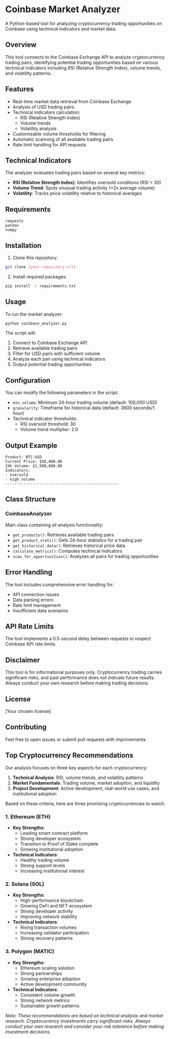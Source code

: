 # Coinbase Market Analyzer

A Python-based tool for analyzing cryptocurrency trading opportunities on Coinbase using technical indicators and market data.

## Overview

This tool connects to the Coinbase Exchange API to analyze cryptocurrency trading pairs, identifying potential trading opportunities based on various technical indicators including RSI (Relative Strength Index), volume trends, and volatility patterns.

## Features

- Real-time market data retrieval from Coinbase Exchange
- Analysis of USD trading pairs
- Technical indicators calculation:
  - RSI (Relative Strength Index)
  - Volume trends
  - Volatility analysis
- Customizable volume thresholds for filtering
- Automatic scanning of all available trading pairs
- Rate limit handling for API requests

## Technical Indicators

The analyzer evaluates trading pairs based on several key metrics:

- **RSI (Relative Strength Index)**: Identifies oversold conditions (RSI < 30)
- **Volume Trend**: Spots unusual trading activity (>2x average volume)
- **Volatility**: Tracks price volatility relative to historical averages

## Requirements

```
requests
pandas
numpy
```

## Installation

1. Clone this repository:
```bash
git clone [your-repository-url]
```

2. Install required packages:
```bash
pip install -r requirements.txt
```

## Usage

To run the market analyzer:

```python
python coinbase_analyzer.py
```

The script will:
1. Connect to Coinbase Exchange API
2. Retrieve available trading pairs
3. Filter for USD pairs with sufficient volume
4. Analyze each pair using technical indicators
5. Output potential trading opportunities

## Configuration

You can modify the following parameters in the script:

- `min_volume`: Minimum 24-hour trading volume (default: 100,000 USD)
- `granularity`: Timeframe for historical data (default: 3600 seconds/1 hour)
- Technical indicator thresholds:
  - RSI oversold threshold: 30
  - Volume trend multiplier: 2.0

## Output Example

```
Product: BTC-USD
Current Price: $50,000.00
24h Volume: $1,500,000.00
Indicators:
- oversold
- high_volume
--------------------------------------------------
```

## Class Structure

### CoinbaseAnalyzer

Main class containing all analysis functionality:

- `get_products()`: Retrieves available trading pairs
- `get_product_stats()`: Gets 24-hour statistics for a trading pair
- `get_historical_data()`: Retrieves historical price data
- `calculate_metrics()`: Computes technical indicators
- `scan_for_opportunities()`: Analyzes all pairs for trading opportunities

## Error Handling

The tool includes comprehensive error handling for:
- API connection issues
- Data parsing errors
- Rate limit management
- Insufficient data scenarios

## API Rate Limits

The tool implements a 0.5-second delay between requests to respect Coinbase API rate limits.

## Disclaimer

This tool is for informational purposes only. Cryptocurrency trading carries significant risks, and past performance does not indicate future results. Always conduct your own research before making trading decisions.

## License

[Your chosen license]

## Contributing

Feel free to open issues or submit pull requests with improvements.

## Top Cryptocurrency Recommendations

Our analysis focuses on three key aspects for each cryptocurrency:
1. **Technical Analysis**: RSI, volume trends, and volatility patterns
2. **Market Fundamentals**: Trading volume, market adoption, and liquidity
3. **Project Development**: Active development, real-world use cases, and institutional adoption

Based on these criteria, here are three promising cryptocurrencies to watch:

### 1. Ethereum (ETH)
- **Key Strengths**: 
  - Leading smart contract platform
  - Strong developer ecosystem
  - Transition to Proof of Stake complete
  - Growing institutional adoption
- **Technical Indicators**:
  - Healthy trading volume
  - Strong support levels
  - Increasing institutional interest

### 2. Solana (SOL)
- **Key Strengths**:
  - High-performance blockchain
  - Growing DeFi and NFT ecosystem
  - Strong developer activity
  - Improving network stability
- **Technical Indicators**:
  - Rising transaction volumes
  - Increasing validator participation
  - Strong recovery patterns

### 3. Polygon (MATIC)
- **Key Strengths**:
  - Ethereum scaling solution
  - Strong partnerships
  - Growing enterprise adoption
  - Active development community
- **Technical Indicators**:
  - Consistent volume growth
  - Strong network metrics
  - Sustainable growth patterns

*Note: These recommendations are based on technical analysis and market research. Cryptocurrency investments carry significant risks. Always conduct your own research and consider your risk tolerance before making investment decisions.*
